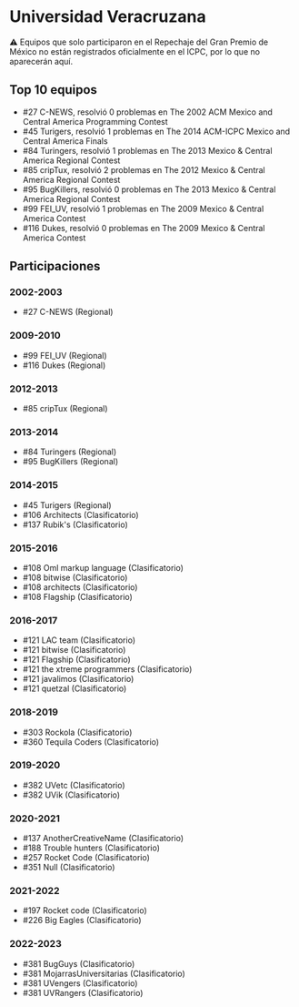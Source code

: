 # Universidad Veracruzana

:warning: Equipos que solo participaron en el Repechaje del Gran Premio de México no están registrados oficialmente en el ICPC, por lo que no aparecerán aquí.

## Top 10 equipos

- #27 C-NEWS, resolvió 0 problemas en The 2002 ACM Mexico and Central America Programming Contest
- #45 Turigers, resolvió 1 problemas en The 2014 ACM-ICPC Mexico and Central America Finals
- #84 Turingers, resolvió 1 problemas en The 2013 Mexico & Central America Regional Contest
- #85 cripTux, resolvió 2 problemas en The 2012 Mexico & Central America Regional Contest
- #95 BugKillers, resolvió 0 problemas en The 2013 Mexico & Central America Regional Contest
- #99 FEI_UV, resolvió 1 problemas en The 2009 Mexico & Central America Contest
- #116 Dukes, resolvió 0 problemas en The 2009 Mexico & Central America Contest

## Participaciones

### 2002-2003

- #27 C-NEWS (Regional)

### 2009-2010

- #99 FEI_UV (Regional)
- #116 Dukes (Regional)

### 2012-2013

- #85 cripTux (Regional)

### 2013-2014

- #84 Turingers (Regional)
- #95 BugKillers (Regional)

### 2014-2015

- #45 Turigers (Regional)
- #106 Architects (Clasificatorio)
- #137 Rubik's (Clasificatorio)

### 2015-2016

- #108 Oml markup language (Clasificatorio)
- #108 bitwise (Clasificatorio)
- #108 architects (Clasificatorio)
- #108 Flagship (Clasificatorio)

### 2016-2017

- #121 LAC team (Clasificatorio)
- #121 bitwise (Clasificatorio)
- #121 Flagship (Clasificatorio)
- #121 the xtreme programmers (Clasificatorio)
- #121 javalimos (Clasificatorio)
- #121 quetzal (Clasificatorio)

### 2018-2019

- #303 Rockola (Clasificatorio)
- #360 Tequila Coders (Clasificatorio)

### 2019-2020

- #382 UVetc (Clasificatorio)
- #382 UVik (Clasificatorio)

### 2020-2021

- #137 AnotherCreativeName (Clasificatorio)
- #188 Trouble hunters (Clasificatorio)
- #257 Rocket Code (Clasificatorio)
- #351 Null (Clasificatorio)

### 2021-2022

- #197 Rocket code (Clasificatorio)
- #226 Big Eagles (Clasificatorio)

### 2022-2023

- #381 BugGuys (Clasificatorio)
- #381 MojarrasUniversitarias (Clasificatorio)
- #381 UVengers (Clasificatorio)
- #381 UVRangers (Clasificatorio)



